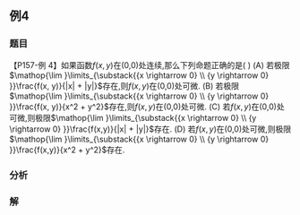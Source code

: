 ## 例4
### 题目
【P157-例 4】如果函数$f(x, y)$在(0,0)处连续,那么下列命题正确的是( )
(A) 若极限$\mathop{\lim }\limits_{\substack{{x \rightarrow  0} \\  {y \rightarrow  0} }}\frac{f(x, y)}{|x| + |y|}$存在,则$f(x, y)$在(0,0)处可微.
(B) 若极限$\mathop{\lim }\limits_{\substack{{x \rightarrow  0} \\  {y \rightarrow  0} }}\frac{f(x, y)}{x^2 + y^2}$存在,则$f(x, y)$在(0,0)处可微.
(C) 若$f(x,y)$在(0,0)处可微,则极限$\mathop{\lim }\limits_{\substack{{x \rightarrow  0} \\  {y \rightarrow  0} }}\frac{f(x,y)}{|x| + |y|}$存在.
(D) 若$f(x,y)$在(0,0)处可微,则极限$\mathop{\lim }\limits_{\substack{{x \rightarrow  0} \\  {y \rightarrow  0} }}\frac{f(x,y)}{x^2 + y^2}$存在.
### 分析

### 解